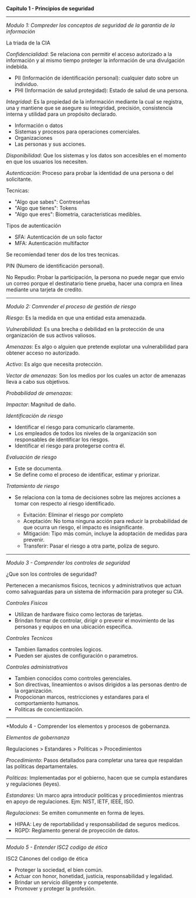 **Capitulo 1 - Principios de seguridad**
_____
*Modulo 1: Compreder los conceptos de seguridad de la garantia de la información*

La triada de la CIA

*Confidencialidad*: Se relaciona con permitir el acceso autorizado a la información y al mismo tiempo proteger la información de una divulgación indebida.

- PII (Información de identificación personal): cualquier dato sobre un individuo.
- PHI (Información de salud protegidad): Estado de salud de una persona.

*Integridad*: Es la propiedad de la información mediante la cual se registra, una y mantiene que se asegure su integridad, precisión, consistencia interna y utilidad para un propósito declarado.

- Información o datos
- Sistemas y procesos para operaciones comerciales.
- Organizaciones
- Las personas y sus acciones.

*Disponibilidad*: Que los sistemas y los datos son accesibles en el momento en que los usuarios los necesiten.

*Autenticación*: Proceso para probar la identidad de una persona o del solicitante.

Tecnicas:
- "Algo que sabes": Contreseñas
- "Algo que tienes": Tokens
- "Algo que eres": Biometria, caracteristicas medibles.

Tipos de autenticación
- SFA: Autenticación de un solo factor
- MFA: Autenticación multifactor

Se recomiendad tener dos  de los tres tecnicas.

PIN (Numero de identificación personal).

No Repudio: Probar la participación, la persona no puede negar que envio un correo porque el destinatario tiene prueba, hacer una compra en linea mediante una tarjeta de credito.

_____

*Modulo 2: Comrender el proceso  de gestión de riesgo*

*Riesgo*: Es la medida en que una entidad esta amenazada.

*Vulnerabilidad*: Es una brecha o debilidad en la protección de una organización de sus activos valiosos.

*Amenazas*: Es algo o alguien que pretende explotar una vulnerabilidad para obtener acceso no autorizado.

*Activo*: Es algo que necesita protección.

*Vector de amenazas*: Son los medios por los cuales un actor de amenazas lleva a cabo sus objetivos.

*Probabilidad de amenazas*:

*Impactar*: Magnitud de daño.

*Identificación de riesgo*

- Identificar el riesgo para comunicarlo claramente.
- Los empleados de todos los niveles de la organización son responsables de identificar los riesgos.
- Identificar el riesgo para protegerse contra él.

*Evaluación de riesgo*

- Este se documenta.
- Se define como el proceso de identificar, estimar y priorizar.

*Tratamiento de riesgo*

- Se relaciona con la toma de decisiones sobre las mejores acciones a tomar con respecto al riesgo identificado.
   
  - Evitación: Eliminar el riesgo por completo
  - Aceptación: No toma ninguna acción para reducir la probabilidad de que ocurra un riesgo, el impacto es insignificante.
  - Mitigación: Tipo más común, incluye la adoptación de medidas para prevenir.
  - Transferir: Pasar el riesgo a otra parte, poliza de seguro.

_____
*Modulo 3 - Comprender los controles de seguridad*

¿Que son los controles de seguridad?

Pertenecen a mecanismos fisicos, tecnicos y administrativos que actuan como salvaguardas para un sistema de información para proteger su CIA.

*Controles Fisicos*

- Utilizan de hardware fisico como lectoras de tarjetas.
- Brindan formar de controlar, dirigir o prevenir el movimiento de las personas y equipos en una ubicación especifica.

*Controles Tecnicos*

- Tambien llamados controles logicos.
- Pueden ser ajustes de configuración o parametros.

*Controles administrativos*

- Tambien conocidos como controles gerenciales.
- Son directivas, lineamientos o avisos dirigidos a las personas dentro de la organización.
- Propocionan marcos, restricciones y estandares para el comportamiento humanos.
- Politicas de concientización.

_____

*Modulo 4 - Comprender los elementos y procesos de gobernanza.

*Elementos de gobernanza*

Regulaciones > Estandares > Politicas > Procedimientos

*Procedimiento*: Pasos detallados para completar una tarea que respaldan las politicas departamentales.

*Politicas*: Implementadas por el gobierno, hacen que se cumpla estandares y regulaciones (leyes).

*Estandares*: Un marco apra introducir politicas y procedimientos mientras en apoyo de regulaciones. Ejm: NIST, IETF, IEEE, ISO.

*Regulaciones*: Se emiten comunmente en forma de leyes.

- HIPAA: Ley de reportabilidad y responsabilidad de seguros medicos.
- RGPD: Reglamento general de proyección de datos.
_____
*Modulo 5 - Entender ISC2 codigo de ética*

ISC2 Cánones del codigo de ética

- Proteger la sociedad, el bien común.
- Actuar con honor, honetidad, justicia, responsabilidad y legalidad.
- Brindar un servicio diligente y competente.
- Promover y proteger la profesión.


 
